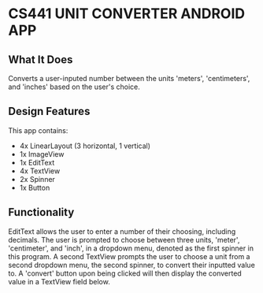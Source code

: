 # CS441 UNIT CONVERTER ANDROID APP

## What It Does

Converts a user-inputed number between the units 'meters', 'centimeters', and 'inches' based on the user's choice. 

## Design Features

This app contains:
- 4x LinearLayout (3 horizontal, 1 vertical)
- 1x ImageView
- 1x EditText
- 4x TextView
- 2x Spinner
- 1x Button

## Functionality

EditText allows the user to enter a number of their choosing, including decimals. The user is prompted to choose between three units, 'meter', 'centimeter', and 'inch', in a dropdown menu, denoted as the first spinner in this program. A second TextView prompts the user to choose a unit from a second dropdown menu, the second spinner, to convert their inputted value to. A 'convert' button upon being clicked will then display the converted value in a TextView field below. 
